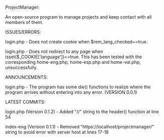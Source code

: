 ProjectManager:

An open-source program to manage projects and keep contact with all members of them.


ISSUES/ERRORS:

login.php - Does not create cookie when $rem_lang_checked==true.

login.php - Does not redirect to any page when isset($_COOKIE['language'])==true. This has been tested with the corresponding home-eng.php, home-esp.php and home-val.php, unsuccessfully.


ANNOUNCEMENTS:

login.php - The program has some die() functions to realize where the program arrives without entering into any error. (VERSION 0.0.1)


LATEST COMMITS:

login.php (Version 0.1.2) - Added "\/\/" string to the header() function at line 54

index-eng (Version 0.1.1) - Removed "https://localhost/projectmanager/" string to avoid error with server host at lines 17-18
